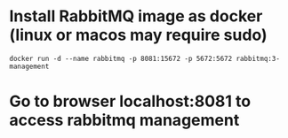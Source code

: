 # Install RabbitMQ image as docker (linux or macos may require sudo)
```
docker run -d --name rabbitmq -p 8081:15672 -p 5672:5672 rabbitmq:3-management
```
# Go to browser localhost:8081 to access rabbitmq management
